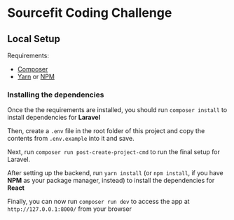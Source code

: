 # Sourcefit Coding Challenge

## Local Setup
Requirements:
 - [Composer](https://getcomposer.org/doc/00-intro.md#installation-linux-unix-macos)
 - [Yarn](https://classic.yarnpkg.com/lang/en/docs/install/#mac-stable) or [NPM](https://docs.npmjs.com/downloading-and-installing-node-js-and-npm)

### Installing the dependencies
Once the the requirements are installed, you should run `composer install` to install dependencies for **Laravel**

Then, create a `.env` file in the root folder of this project and copy the contents from `.env.example` into it and save.

Next, run `composer run post-create-project-cmd` to run the final setup for Laravel.

After setting up the backend, run `yarn install` (or `npm install`, if you have **NPM** as your package manager, instead) to install the dependencies for **React**

Finally, you can now run `composer run dev` to access the app at `http://127.0.0.1:8000/` from your browser
